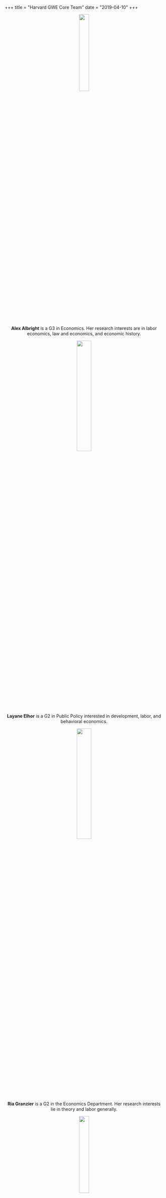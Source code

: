 +++
title = "Harvard GWE Core Team"
date = "2019-04-10"
+++

<center>
<img src="/./team_files/AlexAlbright.jpg" alt="" width="25%"/>

**Alex Albright** is a G3 in Economics. Her research interests are in labor economics, law and economics, and economic history.

<img src="/./team_files/Layane.jpg" alt="" width="30%"/>

**Layane Elhor** is a G2 in Public Policy interested in development, labor, and behavioral economics.

<img src="/./team_files/Ria.png" alt="" width="30%"/>

**Ria Granzier** is a G2 in the Economics Department. Her research interests lie in theory and labor generally.

<img src="/./team_files/IH.jpg" alt="" width="25%"/>

**Isabel Harbaugh** is a G4 in Public Policy specializing in labor and development economics. Isabel's projects focus on vocational education and financial inclusion.

<img src="/./team_files/holston.jpeg" alt="" width="30%" />

**Kathryn Holston** is a G2 in the Economics Department. Her fields are macro and finance and her research interests include monetary policy.

<img src="/./team_files/Celena.png" alt="" width= "30%"/>

**Yuezhou "Celena" Huo** is a G4 in Economics. Her main research area is in education and family economics with a focus on the U.S. and China.
 
<img src="/./team_files/lpauldevaux.jpg" alt="" />

**Louise Paul-Delvaux** is a G2 in Economics interested in Labor, Development and Metrics.

<img src="/./team_files/LJ.jpg" alt="" width="30%"/>

**Ljubica "LJ" Ristovska** is a G2 in the Economics PhD program and is interested in public, labor, and IO, with a particular focus on health economics.

<img src="/./team_files/Ambra.jpg" alt=""/>

**Awa Ambra Seck** is a G2 in the PEG program. Her research interests are political economy and development economics.

**Emma Smith** is a G1 in Public Policy, with an interest in development and political economy. She has a regional focus in the Middle East and East Africa.

<img src="/./team_files/Anna.jpg" alt="" width="30%"/>

**Anna Stansbury** is a G3 in the Economics Department. Her fields are macro and labor.
</center>